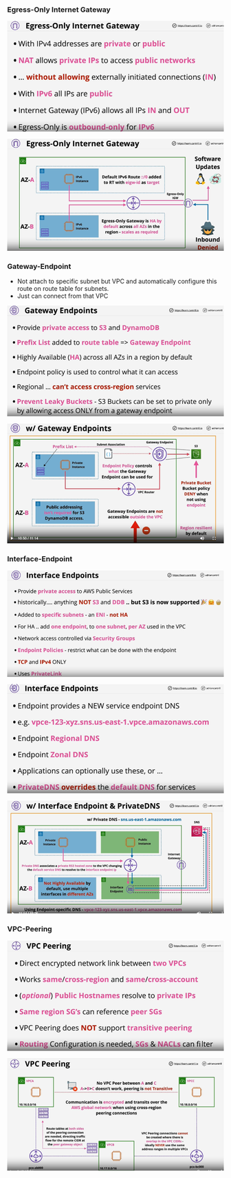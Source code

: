 ### Egress-Only Internet Gateway

![img](./imgs/advanced-network/egress-only-text.PNG)

![img](./imgs/advanced-network/egress-only.PNG)

### Gateway-Endpoint

- Not attach to specific subnet but VPC and automatically configure this route on route table for subnets.
- Just can connect from that VPC

![img](./imgs/advanced-network/gateway-endpoint-text.PNG)

![img](./imgs/advanced-network/gateway-endpoint.PNG)

### Interface-Endpoint

![img](./imgs/advanced-network/Interface-endpoint-text.PNG)

![img](./imgs/advanced-network/Interface-endpoint-text2.PNG)

![img](./imgs/advanced-network/interface-endpoint.PNG)

### VPC-Peering

![img](./imgs/advanced-network/VPC-Peering-text.PNG)

![img](./imgs/advanced-network/VPC-Peering.PNG)




  
